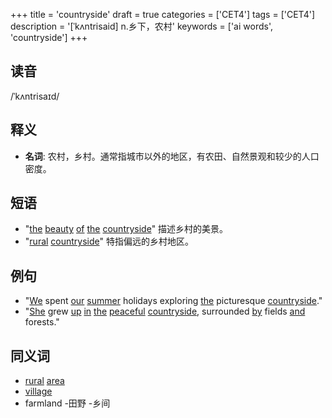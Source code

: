 +++
title = 'countryside'
draft = true
categories = ['CET4']
tags = ['CET4']
description = '[ˈkʌntrisaid] n.乡下，农村'
keywords = ['ai words', 'countryside']
+++

## 读音
/ˈkʌntrisaɪd/

## 释义
- **名词**: 农村，乡村。通常指城市以外的地区，有农田、自然景观和较少的人口密度。

## 短语
- "[the](/post/the/) [beauty](/post/beauty/) [of](/post/of/) [the](/post/the/) [countryside](/post/countryside/)" 描述乡村的美景。
- "[rural](/post/rural/) [countryside](/post/countryside/)" 特指偏远的乡村地区。

## 例句
- "[We](/post/we/) spent [our](/post/our/) [summer](/post/summer/) holidays exploring [the](/post/the/) picturesque [countryside](/post/countryside/)."
- "[She](/post/she/) grew [up](/post/up/) [in](/post/in/) [the](/post/the/) [peaceful](/post/peaceful/) [countryside](/post/countryside/), surrounded [by](/post/by/) fields [and](/post/and/) forests."

## 同义词
- [rural](/post/rural/) [area](/post/area/)
- [village](/post/village/)
- farmland
-田野
-乡间
